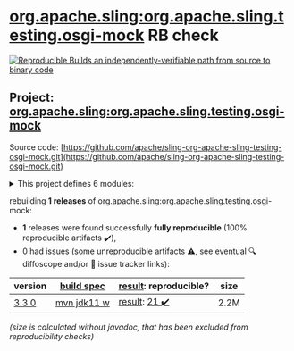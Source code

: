 [org.apache.sling:org.apache.sling.testing.osgi-mock](https://search.maven.org/artifact/org.apache.sling/org.apache.sling.testing.osgi-mock/) RB check
=======

[![Reproducible Builds](https://reproducible-builds.org/images/logos/rb.svg) an independently-verifiable path from source to binary code](https://reproducible-builds.org/)

## Project: [org.apache.sling:org.apache.sling.testing.osgi-mock](https://search.maven.org/artifact/org.apache.sling/org.apache.sling.testing.osgi-mock/)

Source code: [https://github.com/apache/sling-org-apache-sling-testing-osgi-mock.git](https://github.com/apache/sling-org-apache-sling-testing-osgi-mock.git)

<details><summary>This project defines 6 modules:</summary>

* [org.apache.sling:org.apache.sling.testing.osgi-mock](https://search.maven.org/artifact/org.apache.sling/org.apache.sling.testing.osgi-mock/)
* [org.apache.sling:org.apache.sling.testing.osgi-mock.core](https://search.maven.org/artifact/org.apache.sling/org.apache.sling.testing.osgi-mock.core/)
* [org.apache.sling:org.apache.sling.testing.osgi-mock.junit4](https://search.maven.org/artifact/org.apache.sling/org.apache.sling.testing.osgi-mock.junit4/)
* [org.apache.sling:org.apache.sling.testing.osgi-mock.junit5](https://search.maven.org/artifact/org.apache.sling/org.apache.sling.testing.osgi-mock.junit5/)
* [org.apache.sling:org.apache.sling.testing.osgi-mock.parent](https://search.maven.org/artifact/org.apache.sling/org.apache.sling.testing.osgi-mock.parent/)
* [org.apache.sling:org.apache.sling.testing.osgi-mock.test-services](https://search.maven.org/artifact/org.apache.sling/org.apache.sling.testing.osgi-mock.test-services/)
</details>

rebuilding **1 releases** of org.apache.sling:org.apache.sling.testing.osgi-mock:
- **1** releases were found successfully **fully reproducible** (100% reproducible artifacts :heavy_check_mark:),
- 0 had issues (some unreproducible artifacts :warning:, see eventual :mag: diffoscope and/or :memo: issue tracker links):

| version | [build spec](/BUILDSPEC.md) | [result](https://reproducible-builds.org/docs/jvm/): reproducible? | size |
| -- | --------- | ------ | -- |
| [3.3.0](https://search.maven.org/artifact/org.apache.sling/org.apache.sling.testing.osgi-mock/3.3.0/pom) | [mvn jdk11 w](org.apache.sling.testing.osgi-mock-3.3.0.buildspec) | [result](org.apache.sling.testing.osgi-mock-3.3.0.buildinfo): [21 :heavy_check_mark: ](org.apache.sling.testing.osgi-mock-3.3.0.buildcompare) | 2.2M |

<i>(size is calculated without javadoc, that has been excluded from reproducibility checks)</i>
